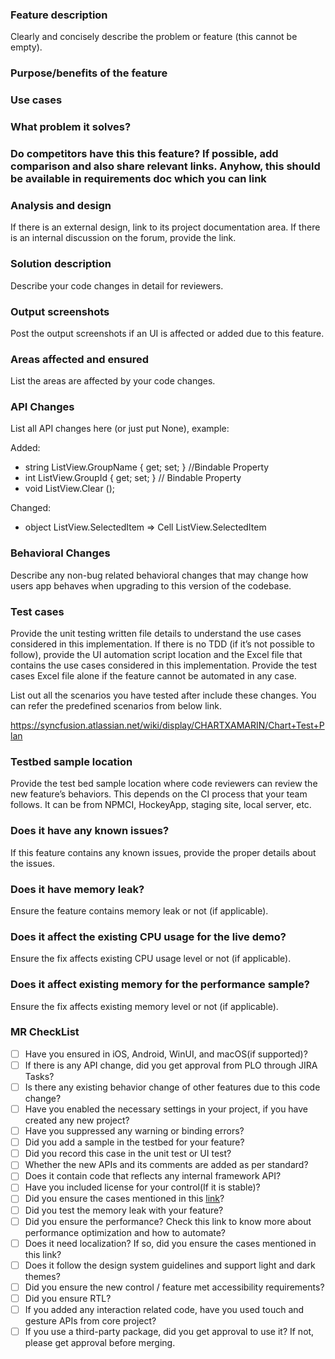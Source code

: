 ### Feature description ###

Clearly and concisely describe the problem or feature (this cannot be empty).

### Purpose/benefits of the feature ###

### Use cases ###

### What problem it solves? ###

### Do competitors have this this feature? If possible, add comparison and also share relevant links. Anyhow, this should be available in requirements doc which you can link

### Analysis and design ###

If there is an external design, link to its project documentation area.
If there is an internal discussion on the forum, provide the link.

### Solution description ###

Describe your code changes in detail for reviewers.

### Output screenshots ###

Post the output screenshots if an UI is affected or added due to this feature.

### Areas affected and ensured ###

List the areas are affected by your code changes.

### API Changes ###

List all API changes here (or just put None), example:

Added:
 - string ListView.GroupName { get; set; } //Bindable Property
 - int ListView.GroupId { get; set; } // Bindable Property
 - void ListView.Clear ();

Changed:
 - object ListView.SelectedItem => Cell ListView.SelectedItem

### Behavioral Changes ###

Describe any non-bug related behavioral changes that may change how users app behaves when upgrading to this version of the codebase.

### Test cases ###

Provide the unit testing written file details to understand the use cases considered in this implementation.
If there is no TDD (if it’s not possible to follow), provide the UI automation script location and the Excel file that contains the use cases considered in this implementation.
Provide the test cases Excel file alone if the feature cannot be automated in any case.

List out all the scenarios you have tested after include these changes. You can refer the predefined scenarios from below link.

https://syncfusion.atlassian.net/wiki/display/CHARTXAMARIN/Chart+Test+Plan

### Testbed sample location ###

Provide the test bed sample location where code reviewers can review the new feature’s behaviors. This depends on the CI process that your team follows. It can be from NPMCI, HockeyApp, staging site, local server, etc.

### Does it have any known issues?

If this feature contains any known issues, provide the proper details about the issues.

### Does it have memory leak?

Ensure the feature contains memory leak or not (if applicable).

### Does it affect the existing CPU usage for the live demo? ###

<Live Demo>

Ensure the fix affects existing CPU usage level or not (if applicable).

### Does it affect existing memory for the performance sample? ###

<Performance Demo>

Ensure the fix affects existing memory level or not (if applicable).

### MR CheckList ###

- [ ] Have you ensured in iOS, Android, WinUI, and macOS(if supported)?
- [ ] If there is any API change, did you get approval from PLO through JIRA Tasks?
- [ ] Is there any existing behavior change of other features due to this code change?
- [ ] Have you enabled the necessary settings in your project, if you have created any new project?
- [ ] Have you suppressed any warning or binding errors?
- [ ] Did you add a sample in the testbed for your feature?
- [ ] Did you record this case in the unit test or UI test?
- [ ] Whether the new APIs and its comments are added as per standard?
- [ ] Does it contain code that reflects any internal framework API?
- [ ] Have you included license for your control(If it is stable)?
- [ ] Did you ensure the cases mentioned in this [link](https://syncfusion.sharepoint.com/sites/WinUI/SitePages/Testing-Scenarios.aspx?OR=Teams-HL&CT=1667908514796&clickparams=eyJBcHBOYW1lIjoiVGVhbXMtRGVza3RvcCIsIkFwcFZlcnNpb24iOiIyNy8yMjEwMjgwNzIwMCIsIkhhc0ZlZGVyYXRlZFVzZXIiOmZhbHNlfQ%3D%3D)?
- [ ] Did you test the memory leak with your feature?
- [ ] Did you ensure the performance? Check this link to know more about performance optimization and how to automate?
- [ ] Does it need localization? If so, did you ensure the cases mentioned in this link?
- [ ] Does it follow the design system guidelines and support light and dark themes?
- [ ] Did you ensure the new control / feature met accessibility requirements?
- [ ] Did you ensure RTL?
- [ ] If you added any interaction related code, have you used touch and gesture APIs from core project?
- [ ] If you use a third-party package, did you get approval to use it? If not, please get approval before merging.
